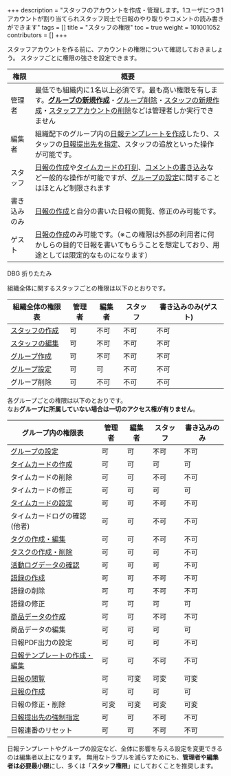 +++
description = "スタッフのアカウントを作成・管理します。1ユーザにつき1アカウントが割り当てられスタッフ同士で日報のやり取りやコメントの読み書きができます"
tags = []
title = "スタッフの権限"
toc = true
weight = 101001052
contributors = []
+++

スタッフアカウントを作る前に、アカウントの権限について確認しておきましょう。
スタッフごとに権限の強さを設定できます。

|権限|概要|
|---|---|
|管理者|最低でも組織内に1名以上必須です。最も高い権限を有します。[**グループの新規作成**](/docs/manual/initial-setting/make-group/)・[グループ削除](/docs/manual/remove/group/)・[スタッフの新規作成](/docs/manual/initial-setting/staff/make/)・[スタッフアカウントの削除](/docs/manual/remove/staff/)などは管理者しか実行できません|
|編集者|組織配下のグループ内の[日報テンプレートを作成](/docs/manual/initial-setting/template/make/)したり、スタッフの[日報提出先を指定](/docs/manual/initial-setting/advanced-setting/dist/)、スタッフの追放といった操作が可能です。|
|スタッフ|[日報の作成](/docs/manual/write-report/)や[タイムカードの打刻](/docs/manual/timecard/input/)、[コメントの書き込み](/docs/manual/read-report/comment/)など一般的な操作が可能ですが、[グループの設定](/docs/manual/initial-setting/make-group/)に関することはほとんど制限されます|
|書き込みのみ|[日報の作成](/docs/manual/write-report/)と自分の書いた日報の閲覧、修正のみ可能です。|
|ゲスト|[日報の作成](/docs/manual/write-report/)のみ可能です。（※この権限は外部の利用者に何かしらの目的で日報を書いてもらうことを想定しており、用途としては限定的なものになります）|

DBG 折りたたみ

組織全体に関するスタッフごとの権限は以下のとおりです。

|組織全体の権限表|管理者|編集者|スタッフ|書き込みのみ(ゲスト)|
|---|---|---|---|---|
|[スタッフの作成](/docs/manual/initial-setting/staff/make/)|可|不可|不可|不可|
|[スタッフの編集](/docs/manual/initial-setting/staff/manage/)|可|不可|不可|不可|
|[グループ作成](/docs/manual/initial-setting/make-group/)|可|不可|不可|不可|
|[グループ設定](/docs/manual/initial-setting/make-group/)|可|可|不可|不可|
|グループ削除|可|不可|不可|不可|

各グループごとの権限は以下のとおりです。  
なお**グループに所属していない場合は一切のアクセス権が有りません**。

|グループ内の権限表|管理者|編集者|スタッフ|書き込みのみ|
|---|---|---|---|---|
|[グループの設定](/docs/manual/initial-setting/make-group/)|可|可|不可|不可|
|[タイムカードの作成](/docs/manual/timecard/input/)|可|可|可|可|
|タイムカードの削除|可|可|不可|不可|
|タイムカードの修正|可|可|可|可|
|[タイムカードの設定](/docs/manual/timecard/setting/)|可|可|不可|不可|
|タイムカードログの確認(他者)|可|可|不可|不可|
|[タグの作成・編集](/docs/manual/initial-setting/advanced-setting/tag/)|可|可|不可|不可|
|[タスクの作成・削除](/docs/manual/task/add/)|可|可|可|不可|
|[活動ログデータの確認](/docs/manual/initial-setting/advanced-setting/log/)|可|可|可|不可|
|[語録の作成](/docs/manual/initial-setting/advanced-setting/goroku/)|可|可|不可|不可|
|語録の削除|可|可|不可|不可|
|語録の修正|可|可|可|可|
|[商品データの作成](/docs/manual/initial-setting/advanced-setting/point/)|可|可|不可|不可|
|商品データの編集|可|可|可|可|
|日報PDF出力の設定|可|可|可|不可|
|[日報テンプレートの作成・編集](/docs/manual/initial-setting/template/_about/)|可|可|不可|不可|
|[日報の閲覧](/docs/manual/read-report/)|可|可変|可変|可変|
|[日報の作成](/docs/manual/write-report/)|可|可|可|可|
|日報の修正・削除|可変|可変|可変|可変|
|[日報提出先の強制指定](/docs/manual/initial-setting/advanced-setting/dist/)|可|可|不可|不可|
|日報連番のリセット|可|可|不可|不可|


日報テンプレートやグループの設定など、全体に影響を与える設定を変更できるのは編集者以上になります。
無用なトラブルを減らすためにも、**管理者や編集者は必要最小限**にし、多くは「**スタッフ権限**」にしておくことを推奨します。

